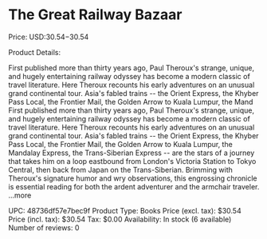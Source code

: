 # The Great Railway Bazaar

Price: USD:$30.54-$30.54

Product Details:

First published more than thirty years ago, Paul Theroux's strange, unique, and hugely entertaining railway odyssey has become a modern classic of travel literature. Here Theroux recounts his early adventures on an unusual grand continental tour. Asia's fabled trains -- the Orient Express, the Khyber Pass Local, the Frontier Mail, the Golden Arrow to Kuala Lumpur, the Mand First published more than thirty years ago, Paul Theroux's strange, unique, and hugely entertaining railway odyssey has become a modern classic of travel literature. Here Theroux recounts his early adventures on an unusual grand continental tour. Asia's fabled trains -- the Orient Express, the Khyber Pass Local, the Frontier Mail, the Golden Arrow to Kuala Lumpur, the Mandalay Express, the Trans-Siberian Express -- are the stars of a journey that takes him on a loop eastbound from London's Victoria Station to Tokyo Central, then back from Japan on the Trans-Siberian. Brimming with Theroux's signature humor and wry observations, this engrossing chronicle is essential reading for both the ardent adventurer and the armchair traveler. ...more

UPC: 48736df57e7bec9f
Product Type: Books
Price (excl. tax): $30.54
Price (incl. tax): $30.54
Tax: $0.00
Availability: In stock (6 available)
Number of reviews: 0